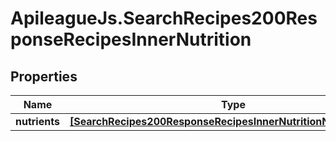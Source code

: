 # ApileagueJs.SearchRecipes200ResponseRecipesInnerNutrition

## Properties

Name | Type | Description | Notes
------------ | ------------- | ------------- | -------------
**nutrients** | [**[SearchRecipes200ResponseRecipesInnerNutritionNutrientsInner]**](SearchRecipes200ResponseRecipesInnerNutritionNutrientsInner.md) |  | [optional] 


